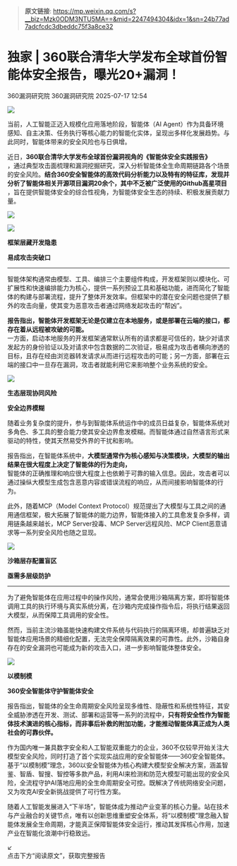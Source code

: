 > **原文链接**: https://mp.weixin.qq.com/s?__biz=Mzk0ODM3NTU5MA==&mid=2247494304&idx=1&sn=24b77ad7adcfcdc3dbeddc75f3a8ce32

#  独家 | 360联合清华大学发布全球首份智能体安全报告，曝光20+漏洞！  
360漏洞研究院  360漏洞研究院   2025-07-17 12:54  
  
![](https://mmbiz.qpic.cn/mmbiz_gif/5nNKGRl7pFgbJxnOxcKdRicA5Vlgv8VdjNEa8tGFyzVgC6Q6dlYR7JSnqNf6hodTZqXAibl0ZqFHlNgZKH8hT2jQ/640?wx_fmt=gif&from=appmsg "")  
  
  
当前，人工智能正迈入规模化应用落地阶段，智能体（AI Agent）作为具备环境感知、自主决策、任务执行等核心能力的智能化实体，呈现出多样化发展趋势。与此同时，智能体带来的安全风险也与日俱增。  
  
  
近日，**360联合清华大学发布全球首份漏洞视角的《智能体安全实践报告》**  
，通过典型攻击面梳理和漏洞挖掘研究，深入分析智能体全生命周期链路各个场景的安全风险。**结合360安全智能体的高效代码分析能力以及特有的特征库，发现并分析了智能体相关开源项目漏洞20余个，其中不乏被广泛使用的Github高星项目**  
，旨在提供智能体安全的综合性视角，为智能体安全生态的持续、积极发展贡献力量。  
  
  
![](https://mmbiz.qpic.cn/sz_mmbiz_png/pLEuriaaPnU3aeC9C0oM39xianL4YaS4y2xNqKglat5bFRozWcDA7J8sgnazszxySuZfaBISxVLiaacpuKqsnt3ibA/640?wx_fmt=png&from=appmsg "")  
  
  
![](https://mmbiz.qpic.cn/sz_mmbiz_gif/pLEuriaaPnU3aeC9C0oM39xianL4YaS4y2VPo7ZWn8rQETkbEhkpZtiaqcI7LmictNMibkFTs8OsASO2icNDm8WsficNw/640?wx_fmt=gif&from=appmsg "")  
  
**框架层藏开发隐患**  
  
**易成攻击突破口**  
  
****  
  
智能体架构通常由模型、工具、编排三个主要组件构成，开发框架则以模块化、可扩展性和快速编排能力为核心，提供一系列预设工具和基础功能，进而简化了智能体的构建与部署流程，提升了整体开发效率。但框架中的潜在安全问题也提供了额外的攻击向量，使其变为恶意攻击者通过网络发起攻击的“帮凶”。  
  
  
**报告指出，智能体开发框架无论是仅建立在本地服务，或是部署在云端的接口，都存在着从远程被攻破的可能。**  
一方面，启动本地服务的开发框架通常默认所有的请求都是可信任的，缺少对请求发起方的身份验证以及对请求中包含数据的二次验证，极易成为攻击者横向渗透的目标，且存在经由浏览器转发请求从而进行远程攻击的可能；另一方面，部署在云端的接口中一旦存在漏洞，攻击者就能利用它来影响整个业务系统的安全。  
  
  
![](https://mmbiz.qpic.cn/sz_mmbiz_gif/pLEuriaaPnU3aeC9C0oM39xianL4YaS4y2VPo7ZWn8rQETkbEhkpZtiaqcI7LmictNMibkFTs8OsASO2icNDm8WsficNw/640?wx_fmt=gif&from=appmsg "")  
  
**生态层现协同风险**  
  
**安全边界模糊**  
  
  
随着业务复杂度的提升，参与到智能体系统运作中的成员日益复杂，智能体系统对多角色、多工具的整合能力使其安全边界愈发模糊。而智能体通过自然语言形式来驱动的特性，使其天然易受外界的干扰和影响。  
  
  
报告指出，在智能体系统中，**大模型通常作为核心感知与决策模块，大模型的输出结果在很大程度上决定了智能体的行为走向，**  
智能体的正确推理和响应很大程度上也依赖于可靠的输入信息。因此，攻击者可以通过操纵大模型生成包含恶意内容或错误流程的响应，从而间接影响智能体的行为。  
  
  
此外，随着MCP（Model Context Protocol）规范提出了大模型与工具之间的通用通信框架，极大拓展了智能体的能力边界，智能体接入的工具愈发复杂多样，调用链条越来越长，MCP Server投毒、MCP Server远程风险、MCP Client恶意请求等一系列安全风险也随之显现。  
  
  
![](https://mmbiz.qpic.cn/sz_mmbiz_gif/pLEuriaaPnU3aeC9C0oM39xianL4YaS4y2VPo7ZWn8rQETkbEhkpZtiaqcI7LmictNMibkFTs8OsASO2icNDm8WsficNw/640?wx_fmt=gif&from=appmsg "")  
  
**沙箱层存配置盲区**  
  
**亟需多层级防护**  
  
****  
  
为了避免智能体在应用过程中的操作风险，通常会使用沙箱隔离方案，即将智能体调用工具的执行环境与真实系统分离，在沙箱内完成操作指令后，将执行结果返回大模型，从而保障工具调用的安全性。  
  
  
然而，当前主流沙箱虽能快速构建文件系统与代码执行的隔离环境，却普遍缺乏对智能体应用场景的精细化配置，无法完全保障隔离效果的可靠性。此外，沙箱自身存在的安全漏洞也可能成为新的攻击入口，进一步影响智能体整体安全。  
  
  
![](https://mmbiz.qpic.cn/sz_mmbiz_gif/pLEuriaaPnU3aeC9C0oM39xianL4YaS4y2VPo7ZWn8rQETkbEhkpZtiaqcI7LmictNMibkFTs8OsASO2icNDm8WsficNw/640?wx_fmt=gif&from=appmsg "")  
  
**以模制模**  
  
**360安全智能体守护智能体安全**  
  
  
报告指出，智能体的全生命周期安全风险呈现多维性、隐蔽性和系统性特征，其安全威胁渗透在开发、测试、部署和运营等一系列的流程中，**只有将安全性作为智能体技术演进的核心指标，而非事后补救的附加功能，才能推动智能体真正成为人类社会的可靠伙伴。**  
  
  
作为国内唯一兼具数字安全和人工智能双重能力的企业，360不仅较早开始关注大模型安全风险，同时打造了首个实现实战应用的安全智能体——360安全智能体。  
基于“以模制模”理念，360以安全智能体为核心构建大模型安全解决方案，涵盖智鉴、智盾、智搜、智控等多款产品，利用AI来检测和防范大模型可能出现的安全风险，全流程守护AI落地应用的全生命周期安全可控。既解决了传统网络安全问题，又为攻克AI安全新挑战提供了可行性方案。  
  
  
随着人工智能发展进入“下半场”，智能体成为推动产业变革的核心力量。站在技术与产业融合的关键节点，唯有以创新思维重塑安全体系，将“以模制模”理念融入智能体发展全生命周期，才能真正保障智能体安全运行，推动其发挥核心作用，加速产业在智能化浪潮中行稳致远。  
  
  
  
↙  
点击下方“阅读原文”，获取完整报告  
  
  
  
  
  

